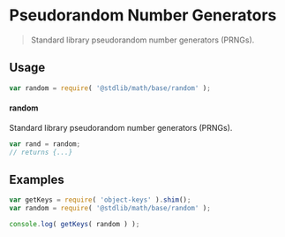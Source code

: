 # Pseudorandom Number Generators

> Standard library pseudorandom number generators (PRNGs).

<section class="usage">

## Usage

```javascript
var random = require( '@stdlib/math/base/random' );
```

#### random

Standard library pseudorandom number generators (PRNGs).

```javascript
var rand = random;
// returns {...}
```

</section>

<!-- /.usage -->

<section class="examples">

## Examples

<!-- TODO: better examples -->

```javascript
var getKeys = require( 'object-keys' ).shim();
var random = require( '@stdlib/math/base/random' );

console.log( getKeys( random ) );
```

</section>

<!-- /.examples -->

<section class="links">

</section>

<!-- /.links -->
